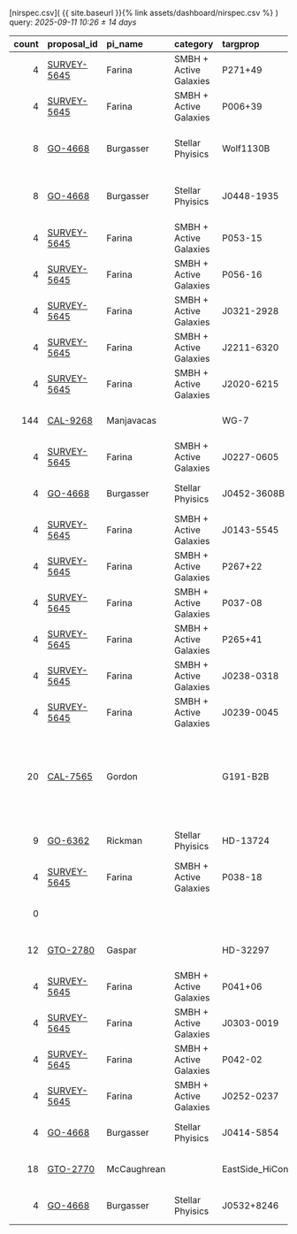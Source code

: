 
[nirspec.csv]( {{ site.baseurl }}{% link assets/dashboard/nirspec.csv %} ) query: *2025-09-11 10:26 ± 14 days*

|   count | proposal_id                                                                 | pi_name     | category               | targprop           | coords                                                                                               | exp_type   | bandpass                                            | observed         | release              |
|--------:|:----------------------------------------------------------------------------|:------------|:-----------------------|:-------------------|:-----------------------------------------------------------------------------------------------------|:-----------|:----------------------------------------------------|:-----------------|:---------------------|
|       4 | [SURVEY-5645](https://www.stsci.edu/jwst-program-info/visits/?program=5645) | Farina      | SMBH + Active Galaxies | P271+49            | [j180548p4918](https://www.legacysurvey.org/viewer?ra=271.44555&dec=49.30672&layer=ls-dr10&zoom=13)  | IFU        | G395H-F290LP                                        | 2024-08-29 21:19 | 2025-08-29 23:42     |
|       4 | [SURVEY-5645](https://www.stsci.edu/jwst-program-info/visits/?program=5645) | Farina      | SMBH + Active Galaxies | P006+39            | [j002428p3913](https://www.legacysurvey.org/viewer?ra=6.12405&dec=39.22194&layer=ls-dr10&zoom=13)    | IFU        | G395H-F290LP                                        | 2024-08-29 23:44 | 2025-08-30 05:10     |
|       8 | [GO-4668](https://www.stsci.edu/jwst-program-info/visits/?program=4668)     | Burgasser   | Stellar Phyisics       | Wolf1130B          | [j200520p5424](https://www.legacysurvey.org/viewer?ra=301.32715&dec=54.40584&layer=ls-dr10&zoom=13)  | FS         | G395H-F290LP PRISM-CLEAR                            | 2024-08-30 19:06 | 2025-08-30 22:27     |
|       8 | [GO-4668](https://www.stsci.edu/jwst-program-info/visits/?program=4668)     | Burgasser   | Stellar Phyisics       | J0448-1935         | [j044856m1936](https://www.legacysurvey.org/viewer?ra=72.22593&dec=-19.59379&layer=ls-dr10&zoom=13)  | FS         | G395H-F290LP PRISM-CLEAR                            | 2024-08-30 21:45 | 2025-08-30 23:15     |
|       4 | [SURVEY-5645](https://www.stsci.edu/jwst-program-info/visits/?program=5645) | Farina      | SMBH + Active Galaxies | P053-15            | [j033552m1548](https://www.legacysurvey.org/viewer?ra=53.96052&dec=-15.79569&layer=ls-dr10&zoom=13)  | IFU        | G395H-F290LP                                        | 2024-09-02 02:52 | 2025-09-02 05:27     |
|       4 | [SURVEY-5645](https://www.stsci.edu/jwst-program-info/visits/?program=5645) | Farina      | SMBH + Active Galaxies | P056-16            | [j034652m1629](https://www.legacysurvey.org/viewer?ra=56.71685&dec=-16.47691&layer=ls-dr10&zoom=13)  | IFU        | G395H-F290LP                                        | 2024-09-02 04:23 | 2025-09-02 05:45     |
|       4 | [SURVEY-5645](https://www.stsci.edu/jwst-program-info/visits/?program=5645) | Farina      | SMBH + Active Galaxies | J0321-2928         | [j032124m2929](https://www.legacysurvey.org/viewer?ra=50.34609&dec=-29.48254&layer=ls-dr10&zoom=13)  | IFU        | G395H-F290LP                                        | 2024-09-02 05:29 | 2025-09-02 06:55     |
|       4 | [SURVEY-5645](https://www.stsci.edu/jwst-program-info/visits/?program=5645) | Farina      | SMBH + Active Galaxies | J2211-6320         | [j221100m6321](https://www.legacysurvey.org/viewer?ra=332.75250&dec=-63.34885&layer=ls-dr10&zoom=13) | IFU        | G395H-F290LP                                        | 2024-09-05 14:56 | 2025-09-05 19:30     |
|       4 | [SURVEY-5645](https://www.stsci.edu/jwst-program-info/visits/?program=5645) | Farina      | SMBH + Active Galaxies | J2020-6215         | [j202040m6215](https://www.legacysurvey.org/viewer?ra=305.17019&dec=-62.25256&layer=ls-dr10&zoom=13) | IFU        | G395H-F290LP                                        | 2024-09-05 17:42 | 2025-09-05 20:17     |
|     144 | [CAL-9268](https://www.stsci.edu/jwst-program-info/visits/?program=9268)    | Manjavacas  |                        | WG-7               | [j030948m5624](https://www.legacysurvey.org/viewer?ra=47.45158&dec=-56.39658&layer=ls-dr10&zoom=13)  | FS         | PRISM-CLEAR                                         | 2025-09-05 16:51 | 2025-09-06 02:55     |
|       4 | [SURVEY-5645](https://www.stsci.edu/jwst-program-info/visits/?program=5645) | Farina      | SMBH + Active Galaxies | J0227-0605         | [j022744m0606](https://www.legacysurvey.org/viewer?ra=36.93038&dec=-6.09172&layer=ls-dr10&zoom=13)   | IFU        | G395H-F290LP                                        | 2024-09-06 15:21 | 2025-09-06 19:30     |
|       4 | [GO-4668](https://www.stsci.edu/jwst-program-info/visits/?program=4668)     | Burgasser   | Stellar Phyisics       | J0452-3608B        | [j045244m3609](https://www.legacysurvey.org/viewer?ra=73.19161&dec=-36.14595&layer=ls-dr10&zoom=13)  | FS         | PRISM-CLEAR                                         | 2024-09-06 17:00 | 2025-09-06 20:44     |
|       4 | [SURVEY-5645](https://www.stsci.edu/jwst-program-info/visits/?program=5645) | Farina      | SMBH + Active Galaxies | J0143-5545         | [j014312m5545](https://www.legacysurvey.org/viewer?ra=25.79265&dec=-55.75297&layer=ls-dr10&zoom=13)  | IFU        | G395H-F290LP                                        | 2024-09-07 03:06 | 2025-09-07 05:47     |
|       4 | [SURVEY-5645](https://www.stsci.edu/jwst-program-info/visits/?program=5645) | Farina      | SMBH + Active Galaxies | P267+22            | [j174800p2247](https://www.legacysurvey.org/viewer?ra=267.00212&dec=22.78122&layer=ls-dr10&zoom=13)  | IFU        | G395H-F290LP                                        | 2024-09-07 04:53 | 2025-09-07 06:36     |
|       4 | [SURVEY-5645](https://www.stsci.edu/jwst-program-info/visits/?program=5645) | Farina      | SMBH + Active Galaxies | P037-08            | [j022936m0808](https://www.legacysurvey.org/viewer?ra=37.39690&dec=-8.13971&layer=ls-dr10&zoom=13)   | IFU        | G395H-F290LP                                        | 2024-09-08 15:27 | 2025-09-08 19:52     |
|       4 | [SURVEY-5645](https://www.stsci.edu/jwst-program-info/visits/?program=5645) | Farina      | SMBH + Active Galaxies | P265+41            | [j174344p4125](https://www.legacysurvey.org/viewer?ra=265.92980&dec=41.41395&layer=ls-dr10&zoom=13)  | IFU        | G395H-F290LP                                        | 2024-09-08 17:05 | 2025-09-08 20:02     |
|       4 | [SURVEY-5645](https://www.stsci.edu/jwst-program-info/visits/?program=5645) | Farina      | SMBH + Active Galaxies | J0238-0318         | [j023900m0319](https://www.legacysurvey.org/viewer?ra=39.74204&dec=-3.31261&layer=ls-dr10&zoom=13)   | IFU        | G395H-F290LP                                        | 2024-09-08 19:40 | 2025-09-08 21:11     |
|       4 | [SURVEY-5645](https://www.stsci.edu/jwst-program-info/visits/?program=5645) | Farina      | SMBH + Active Galaxies | J0239-0045         | [j023932m0045](https://www.legacysurvey.org/viewer?ra=39.87600&dec=-0.75150&layer=ls-dr10&zoom=13)   | IFU        | G395H-F290LP                                        | 2024-09-08 23:56 | 2025-09-09 00:43     |
|      20 | [CAL-7565](https://www.stsci.edu/jwst-program-info/visits/?program=7565)    | Gordon      |                        | G191-B2B           | [j050532p5250](https://www.legacysurvey.org/viewer?ra=76.37772&dec=52.83042&layer=ls-dr10&zoom=13)   | FS         | G140M-F070LP G140M-F100LP G235M-F170LP G395M-F290LP | 2025-09-07 22:56 | 2025-09-09 03:51     |
|       9 | [GO-6362](https://www.stsci.edu/jwst-program-info/visits/?program=6362)     | Rickman     | Stellar Phyisics       | HD-13724           | [j021220m4649](https://www.legacysurvey.org/viewer?ra=33.08585&dec=-46.81685&layer=ls-dr10&zoom=13)  | IFU        | G395H-F290LP                                        | 2024-09-09 09:15 | 2025-09-09 12:42     |
|       4 | [SURVEY-5645](https://www.stsci.edu/jwst-program-info/visits/?program=5645) | Farina      | SMBH + Active Galaxies | P038-18            | [j023244m1834](https://www.legacysurvey.org/viewer?ra=38.19140&dec=-18.57350&layer=ls-dr10&zoom=13)  | IFU        | G395H-F290LP                                        | 2024-09-09 11:41 | 2025-09-09 20:38     |
|       0 |                                                                             |             |                        |                    |                                                                                                      |            |                                                     | **Query**        | **2025-09-11 10:26** |
|      12 | [GTO-2780](https://www.stsci.edu/jwst-program-info/visits/?program=2780)    | Gaspar      |                        | HD-32297           | [j050228p0728](https://www.legacysurvey.org/viewer?ra=75.61436&dec=7.46086&layer=ls-dr10&zoom=13)    | FS         | G395H-F290LP                                        | 2024-09-12 02:29 | 2025-09-12 20:28     |
|       4 | [SURVEY-5645](https://www.stsci.edu/jwst-program-info/visits/?program=5645) | Farina      | SMBH + Active Galaxies | P041+06            | [j024552p0639](https://www.legacysurvey.org/viewer?ra=41.46187&dec=6.65255&layer=ls-dr10&zoom=13)    | IFU        | G395H-F290LP                                        | 2024-09-11 20:16 | 2025-09-12 21:46     |
|       4 | [SURVEY-5645](https://www.stsci.edu/jwst-program-info/visits/?program=5645) | Farina      | SMBH + Active Galaxies | J0303-0019         | [j030332m0019](https://www.legacysurvey.org/viewer?ra=45.88083&dec=-0.32025&layer=ls-dr10&zoom=13)   | IFU        | G395H-F290LP                                        | 2024-09-11 16:35 | 2025-09-12 22:25     |
|       4 | [SURVEY-5645](https://www.stsci.edu/jwst-program-info/visits/?program=5645) | Farina      | SMBH + Active Galaxies | P042-02            | [j025040m0255](https://www.legacysurvey.org/viewer?ra=42.66909&dec=-2.91745&layer=ls-dr10&zoom=13)   | IFU        | G395H-F290LP                                        | 2024-09-11 14:53 | 2025-09-12 22:58     |
|       4 | [SURVEY-5645](https://www.stsci.edu/jwst-program-info/visits/?program=5645) | Farina      | SMBH + Active Galaxies | J0252-0237         | [j025228m0237](https://www.legacysurvey.org/viewer?ra=43.11117&dec=-2.62242&layer=ls-dr10&zoom=13)   | IFU        | G395H-F290LP                                        | 2024-09-11 15:38 | 2025-09-12 23:14     |
|       4 | [GO-4668](https://www.stsci.edu/jwst-program-info/visits/?program=4668)     | Burgasser   | Stellar Phyisics       | J0414-5854         | [j041452m5855](https://www.legacysurvey.org/viewer?ra=63.71706&dec=-58.91339&layer=ls-dr10&zoom=13)  | FS         | PRISM-CLEAR                                         | 2024-09-14 06:28 | 2025-09-14 08:20     |
|      18 | [GTO-2770](https://www.stsci.edu/jwst-program-info/visits/?program=2770)    | McCaughrean |                        | EastSide_HiConRefs | [j053516m0523](https://www.legacysurvey.org/viewer?ra=83.80969&dec=-5.38654&layer=ls-dr10&zoom=13)   | MSA        | PRISM-CLEAR                                         | 2024-09-14 22:28 | 2025-09-15 06:17     |
|       4 | [GO-4668](https://www.stsci.edu/jwst-program-info/visits/?program=4668)     | Burgasser   | Stellar Phyisics       | J0532+8246         | [j053320p8246](https://www.legacysurvey.org/viewer?ra=83.33819&dec=82.76779&layer=ls-dr10&zoom=13)   | FS         | G395H-F290LP                                        | 2024-09-23 11:58 | 2025-09-24 21:08     |